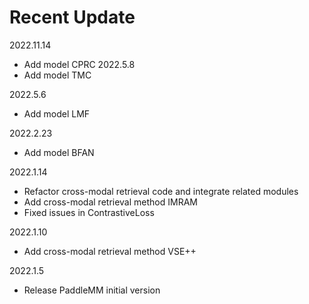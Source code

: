 # Recent Update

2022.11.14
- Add model CPRC
2022.5.8
- Add model TMC

2022.5.6
- Add model LMF

2022.2.23
- Add model BFAN

2022.1.14
- Refactor cross-modal retrieval code and integrate related modules
- Add cross-modal retrieval method IMRAM
- Fixed issues in ContrastiveLoss

2022.1.10 
- Add cross-modal retrieval method VSE++

2022.1.5 
- Release PaddleMM initial version
